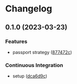 # Changelog

## 0.1.0 (2023-03-23)


### Features

* passport strategy ([877472c](https://github.com/DamianoPellegrini/passport-simple-webauthn/commit/877472c05856050adb7aaa4a84d4751c8b07d8f3))


### Continuous Integration

* setup ([dca6d9c](https://github.com/DamianoPellegrini/passport-simple-webauthn/commit/dca6d9cfb9cff38add825cb9271202305603f318))
